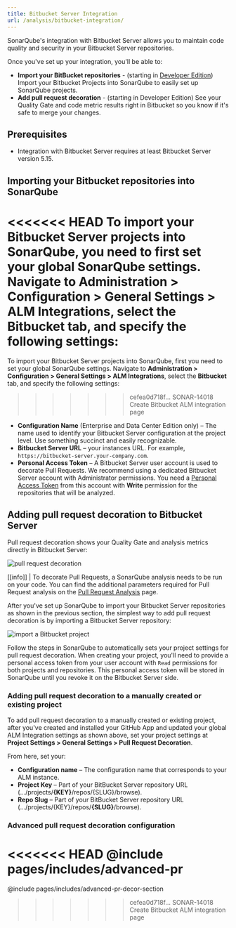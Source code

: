 ```yaml
---
title: Bitbucket Server Integration
url: /analysis/bitbucket-integration/
---
```

SonarQube's integration with Bitbucket Server allows you to maintain code quality and security in your Bitbucket Server repositories.

Once you've set up your integration, you'll be able to:

- **Import your BitBucket repositories** - (starting in [Developer Edition](https://redirect.sonarsource.com/editions/developer.html)) Import your Bitbucket Projects into SonarQube to easily set up SonarQube projects.  
- **Add pull request decoration** - (starting in Developer Edition) See your Quality Gate and code metric results right in Bitbucket so you know if it's safe to merge your changes.

## Prerequisites
- Integration with Bitbucket Server requires at least Bitbucket Server version 5.15.

## Importing your Bitbucket repositories into SonarQube
<<<<<<< HEAD
To import your Bitbucket Server projects into SonarQube, you need to first set your global SonarQube settings. Navigate to **Administration > Configuration > General Settings > ALM Integrations**, select the **Bitbucket** tab, and specify the following settings:
=======
To import your Bitbucket Server projects into SonarQube, first you need to set your global SonarQube settings. Navigate to **Administration > Configuration > General Settings > ALM Integrations**, select the **Bitbucket** tab, and specify the following settings:
>>>>>>> cefea0d718f... SONAR-14018 Create Bitbucket ALM integration page
 
- **Configuration Name** (Enterprise and Data Center Edition only) – The name used to identify your Bitbucket Server configuration at the project level. Use something succinct and easily recognizable.
- **Bitbucket Server URL** – your instances URL. For example, `https://bitbucket-server.your-company.com`.
- **Personal Access Token** – A Bitbucket Server user account is used to decorate Pull Requests. We recommend using a dedicated Bitbucket Server account with Administrator permissions. You need a [Personal Access Token](https://confluence.atlassian.com/bitbucketserver0515/personal-access-tokens-961275199.html) from this account with **Write** permission for the repositories that will be analyzed.

## Adding pull request decoration to Bitbucket Server
Pull request decoration shows your Quality Gate and analysis metrics directly in Bitbucket Server:

![pull request decoration](/images/github-branch-decoration.png) 

[[info]]
| To decorate Pull Requests, a SonarQube analysis needs to be run on your code. You can find the additional parameters required for Pull Request analysis on the [Pull Request Analysis](/analysis/pull-request/) page.

After you've set up SonarQube to import your Bitbucket Server repositories as shown in the previous section, the simplest way to add pull request decoration is by importing a Bitbucket Server repository:

![import a Bitbucket project](/images/add-bitbucket-project.png)

Follow the steps in SonarQube to automatically sets your project settings for pull request decoration. When creating your project, you'll need to provide a personal access token from your user account with `Read` permissions for both projects and repositories. This personal access token will be stored in SonarQube until you revoke it on the Bitbucket Server side.

### Adding pull request decoration to a manually created or existing project
To add pull request decoration to a manually created or existing project, after you've created and installed your GitHub App and updated your global ALM Integration settings as shown above, set your project settings at **Project Settings > General Settings > Pull Request Decoration**. 

From here, set your: 
- **Configuration name** – The configuration name that corresponds to your ALM instance.
- **Project Key** – Part of your BitBucket Server repository URL (.../projects/**{KEY}**/repos/{SLUG}/browse).
- **Repo Slug** – Part of your BitBucket Server repository URL (.../projects/{KEY}/repos/**{SLUG}**/browse).

### Advanced pull request decoration configuration

<<<<<<< HEAD
@include pages/includes/advanced-pr
=======
@include pages/includes/advanced-pr-decor-section
>>>>>>> cefea0d718f... SONAR-14018 Create Bitbucket ALM integration page
